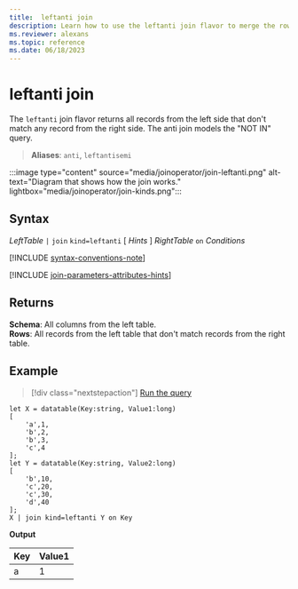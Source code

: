 ```yaml
---
title:  leftanti join
description: Learn how to use the leftanti join flavor to merge the rows of two tables. 
ms.reviewer: alexans
ms.topic: reference
ms.date: 06/18/2023
---
```


# leftanti join

The `leftanti` join flavor returns all records from the left side that don't match any record from the right side. The anti join models the "NOT IN" query.

> **Aliases**: `anti`, `leftantisemi`

:::image type="content" source="media/joinoperator/join-leftanti.png" alt-text="Diagram that shows how the join works." lightbox="media/joinoperator/join-kinds.png":::

## Syntax

*LeftTable* `|` `join` `kind=leftanti` [ *Hints* ] *RightTable* `on` *Conditions*

[!INCLUDE [syntax-conventions-note](../includes/syntax-conventions-note.md)]

[!INCLUDE [join-parameters-attributes-hints](../includes/join-parameters-attributes-hints.md)]

## Returns

**Schema**: All columns from the left table.  
**Rows**: All records from the left table that don't match records from the right table.

## Example

> [!div class="nextstepaction"]
> <a href="https://dataexplorer.azure.com/clusters/help/databases/Samples?query=H4sIAAAAAAAAA8tJLVGIULBVSEksAcKknFQN79RKq+KSosy8dB2FsMSc0lRDq5z8vHRNrmguBSBQT1TXMdSBMJPUdYwQTGMoM1ldx4Qr1porB2h0JH6jjVCNBhpiaIAwxQiJbQxjpwBNNwAZH6FQo5CVn5mnkJ2Zl2Kbk5pWkphXkgm0MT9PAWgRAESy1PfZAAAA" target="_blank">Run the query</a>

```kusto
let X = datatable(Key:string, Value1:long)
[
    'a',1,
    'b',2,
    'b',3,
    'c',4
];
let Y = datatable(Key:string, Value2:long)
[
    'b',10,
    'c',20,
    'c',30,
    'd',40
];
X | join kind=leftanti Y on Key
```

**Output**

|Key|Value1|
|---|---|
|a|1|
